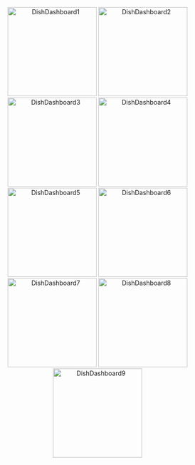 <p align="center">
  <img src="https://github.com/user-attachments/assets/c2db5eee-2ac4-4c58-8e67-774591722290" alt="DishDashboard1" width="200">
  <img src="https://github.com/user-attachments/assets/d03b7a52-53d7-43b6-a7e3-26fa8050b110" alt="DishDashboard2" width="200">
  <img src="https://github.com/user-attachments/assets/4d747706-f4f7-478b-adc5-d7245c52743d" alt="DishDashboard3" width="200">
  <img src="https://github.com/user-attachments/assets/c8921d4c-16fd-4662-84a9-6565bba8e606" alt="DishDashboard4" width="200">
  <img src="https://github.com/user-attachments/assets/5b947474-b229-4843-9c16-d5ea85a5fec9" alt="DishDashboard5" width="200">
  <img src="https://github.com/user-attachments/assets/4c3d401c-b466-4278-8784-84bc915107ab" alt="DishDashboard6" width="200">
  <img src="https://github.com/user-attachments/assets/51e828ae-65e9-4a72-88f2-ae525968f719" alt="DishDashboard7" width="200">
  <img src="https://github.com/user-attachments/assets/d2462de8-3b68-4064-b4d3-76597a511aa0" alt="DishDashboard8" width="200">
  <img src="https://github.com/user-attachments/assets/d4de0557-44d8-43f2-b60e-d08df536017a" alt="DishDashboard9" width="200">
</p>
